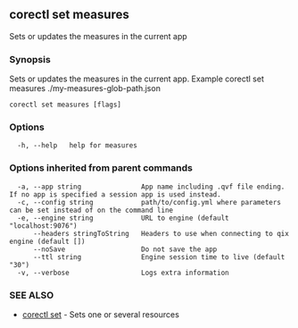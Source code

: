 ## corectl set measures

Sets or updates the measures in the current app

### Synopsis

Sets or updates the measures in the current app. Example corectl set measures ./my-measures-glob-path.json

```
corectl set measures [flags]
```

### Options

```
  -h, --help   help for measures
```

### Options inherited from parent commands

```
  -a, --app string               App name including .qvf file ending. If no app is specified a session app is used instead.
  -c, --config string            path/to/config.yml where parameters can be set instead of on the command line
  -e, --engine string            URL to engine (default "localhost:9076")
      --headers stringToString   Headers to use when connecting to qix engine (default [])
      --noSave                   Do not save the app
      --ttl string               Engine session time to live (default "30")
  -v, --verbose                  Logs extra information
```

### SEE ALSO

* [corectl set](corectl_set.md)	 - Sets one or several resources

